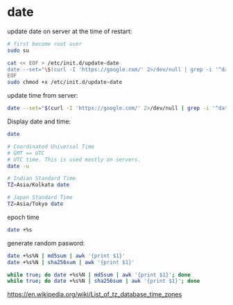 # date

update date on server at the time of restart:
```bash
# first become root user
sudo su

cat << EOF > /etc/init.d/update-date
date --set="\$(curl -I 'https://google.com/' 2>/dev/null | grep -i '^date:' | sed 's/^[Dd]ate: //g')"
EOF
sudo chmod +x /etc/init.d/update-date
```

update time from server:
```bash
date --set="$(curl -I 'https://google.com/' 2>/dev/null | grep -i '^date:' | sed 's/^[Dd]ate: //g')"
```

Display date and time:
```bash
date

# Coordinated Universal Time
# GMT == UTC
# UTC time. This is used mostly on servers.
date -u

# Indian Standard Time
TZ=Asia/Kolkata date

# Japan Standard Time
TZ=Asia/Tokyo date
```

epoch time
```bash
date +%s
```

generate random pasword:
```bash
date +%s%N | md5sum | awk '{print $1}'
date +%s%N | sha256sum | awk '{print $1}'

while true; do date +%s%N | md5sum | awk '{print $1}'; done
while true; do date +%s%N | sha256sum | awk '{print $1}'; done
```

https://en.wikipedia.org/wiki/List_of_tz_database_time_zones

